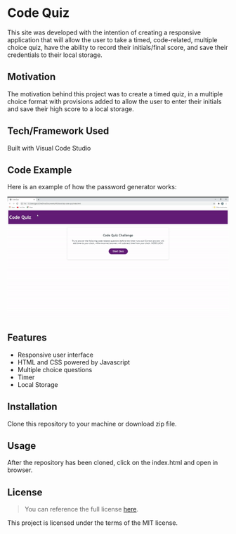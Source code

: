 # Code Quiz
This site was developed with the intention of creating a responsive application that will allow the user to take a timed, code-related, multiple choice quiz, have the ability to record their initials/final score, and save their credentials to their local storage. 
## Motivation
The motivation behind this project was to create a timed quiz, in a multiple choice format with provisions added to allow the user to enter their initials and save their high score to a local storage. 
## Tech/Framework Used
Built with Visual Code Studio
## Code Example
Here is an example of how the password generator works:

![Code Quiz Demo](CodeQuizDemo.gif)

## Features
* Responsive user interface
* HTML and CSS powered by Javascript
* Multiple choice questions
* Timer
* Local Storage

## Installation
Clone this repository to your machine or download zip file.

## Usage
After the repository has been cloned, click on the index.html and open in browser. 
## License 
> You can reference the full license [here]().

This project is licensed under the terms of the MIT license.
